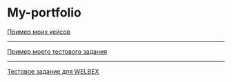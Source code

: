 # My-portfolio
[Пример моих кейсов](https://docs.google.com/spreadsheets/d/1Vp_DmyqrOUPZc07cNs_P6hR92Ij169gP/edit?usp=sharing&ouid=116001203187345473527&rtpof=true&sd=true)

---

[Пример моего тестового задания](https://docs.google.com/spreadsheets/d/1pRgrZXwsEm2uh2fvw773fXXwXx_YTlyfRrUGG1_zJL8/edit?usp=sharing)

---

[Тестовое задание для WELBEX](https://docs.google.com/spreadsheets/d/1Hf-SatA50ncNGmAuej8HG_Rf9hr_SktA/edit?usp=sharing&ouid=116001203187345473527&rtpof=true&sd=true)